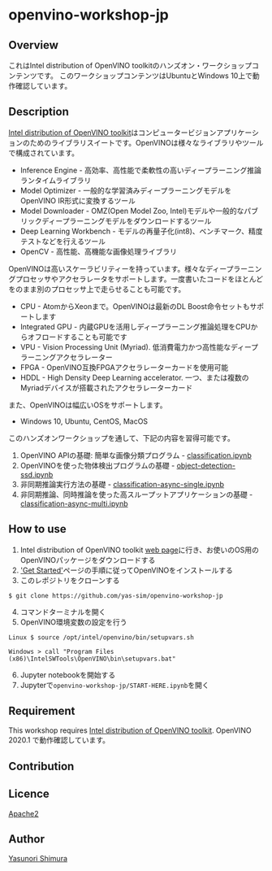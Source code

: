 # openvino-workshop-jp

## Overview
これはIntel distribution of OpenVINO toolkitのハンズオン・ワークショップコンテンツです。
このワークショップコンテンツはUbuntuとWindows 10上で動作確認しています。

## Description
[Intel distribution of OpenVINO toolkit](https://software.intel.com/en-us/openvino-toolkit)はコンピュータービジョンアプリケーションのためのライブラリスイートです。OpenVINOは様々なライブラリやツールで構成されています。
- Inference Engine - 高効率、高性能で柔軟性の高いディープラーニング推論ランタイムライブラリ
- Model Optimizer - 一般的な学習済みディープラーニングモデルをOpenVINO IR形式に変換するツール
- Model Downloader - OMZ(Open Model Zoo, Intel)モデルや一般的なパブリックディープラーニングモデルをダウンロードするツール
- Deep Learning Workbench - モデルの再量子化(int8)、ベンチマーク、精度テストなどを行えるツール
- OpenCV - 高性能、高機能な画像処理ライブラリ

OpenVINOは高いスケーラビリティーを持っています。様々なディープラーニングプロセッサやアクセラレータをサポートします。一度書いたコードをほとんどをのまま別のプロセッサ上で走らせることも可能です。
- CPU - AtomからXeonまで。OpenVINOは最新のDL Boost命令セットもサポートします
- Integrated GPU - 内蔵GPUを活用しディープラーニング推論処理をCPUからオフロードすることも可能です
- VPU - Vision Processing Unit (Myriad). 低消費電力かつ高性能なディープラーニングアクセラレーター
- FPGA - OpenVINO互換FPGAアクセラレーターカードを使用可能
- HDDL - High Density Deep Learning accelerator. 一つ、または複数のMyriadデバイスが搭載されたアクセラレーターカード

また、OpenVINOは幅広いOSをサポートします。
- Windows 10, Ubuntu, CentOS, MacOS

このハンズオンワークショップを通して、下記の内容を習得可能です。
1.  OpenVINO APIの基礎: 簡単な画像分類プログラム - [classification.ipynb](./classification.ipynb)
2.  OpenVINOを使った物体検出プログラムの基礎 - [object-detection-ssd.ipynb](./object-detection-ssd.ipynb)
3.  非同期推論実行方法の基礎 - [classification-async-single.ipynb](./classification-async-single.ipynb)
4.  非同期推論、同時推論を使った高スループットアプリケーションの基礎 - [classification-async-multi.ipynb](./classification-async-multi.ipynb)

## How to use
1. Intel distribution of OpenVINO toolkit [web page](https://software.intel.com/en-us/openvino-toolkit)に行き、お使いのOS用のOpenVINOパッケージをダウンロードする
2. ['Get Started'](https://software.intel.com/en-us/openvino-toolkit/documentation/get-started)ページの手順に従ってOpenVINOをインストールする
3. このレポジトリをクローンする
~~~shell
$ git clone https://github.com/yas-sim/openvino-workshop-jp
~~~
4. コマンドターミナルを開く
5. OpenVINO環境変数の設定を行う
~~~
Linux $ source /opt/intel/openvino/bin/setupvars.sh
~~~
~~~
Windows > call "Program Files (x86)\IntelSWTools\OpenVINO\bin\setupvars.bat"
~~~

6. Jupyter notebookを開始する
7. Jupyterで`openvino-workshop-jp/START-HERE.ipynb`を開く

## Requirement
This workshop requires [Intel distribution of OpenVINO toolkit](https://software.intel.com/en-us/openvino-toolkit
). OpenVINO 2020.1 で動作確認しています。

## Contribution

## Licence

[Apache2](http://www.apache.org/licenses/LICENSE-2.0.txt)

## Author

[Yasunori Shimura](https://github.com/yassim-intel)
